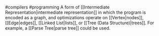 #compilers #programming 
A form of [[Intermediate Representation|intermediate representation]] in which the program is encoded as a graph, and optimizations operate on [[Vertex|nodes]], [[Edge|edges]], [[Linked List|lists]], or [[Tree (Data Structure)|trees]]. For example, a [[Parse Tree|parse tree]] could be used.